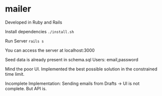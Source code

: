 # mailer

Developed in Ruby and Rails

Install dependencies
`./install.sh`

Run Server
`rails s`

You can access the server at localhost:3000

Seed data is already present in schema.sql
Users: email,password

Mind the poor UI. Implemented the best possible solution in the constrained time limit. 

Incomplete Implementation:
Sending emails from Drafts -> UI is not complete. But API is.
